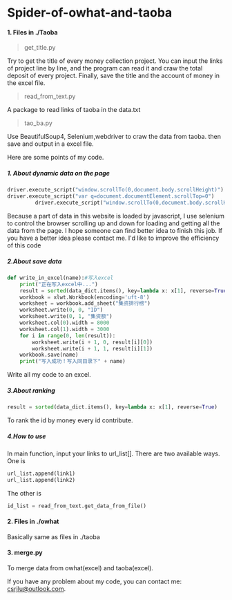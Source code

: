 # Spider-of-owhat-and-taoba

#### 1. Files in ./Taoba

> get_title.py

Try to get the title of every money collection project. You can input the links of project line by line, and the program can read it and craw the total deposit of every project. Finally, save the title and the account of money in the excel file.

> read_from_text.py 

A package to read links of taoba in the data.txt

> tao_ba.py

Use BeautifulSoup4, Selenium,webdriver to craw the data from taoba. then save and output in a excel file.

Here are some points of my code.

##### 1. About dynamic data on the page

```python
driver.execute_script("window.scrollTo(0,document.body.scrollHeight)")
driver.execute_script("var q=document.documentElement.scrollTop=0")
         driver.execute_script("window.scrollTo(0,document.body.scrollHeight)")
```

Because a part of  data in this website is loaded by javascript, I use selenium to control the browser scrolling up and down for loading and getting all the data from the page. I hope someone can find better idea to finish this job. If you have a better idea please contact me. I'd like to improve the efficiency of this code 

##### 2.About save data

```python
def write_in_excel(name):#写入excel
    print("正在写入excel中...")
    result = sorted(data_dict.items(), key=lambda x: x[1], reverse=True)  # 排序data_dict.并存到二维数组中，二维数组第一个元素是id，第二个元素是集资额
    workbook = xlwt.Workbook(encoding='uft-8')
    worksheet = workbook.add_sheet("集资排行榜")
    worksheet.write(0, 0, "ID")
    worksheet.write(0, 1, "集资额")
    worksheet.col(0).width = 8000
    worksheet.col(1).width = 3000
    for i in range(0, len(result)):
        worksheet.write(i + 1, 0, result[i][0])
        worksheet.write(i + 1, 1, result[i][1])
    workbook.save(name)
    print("写入成功！写入同目录下" + name)
```

Write all my code to an excel.

##### 3.About ranking

```python
result = sorted(data_dict.items(), key=lambda x: x[1], reverse=True)
```

To rank the id by money every id contribute.

##### 4.How to use

In main function, input your links to url_list[]. There are two available ways. One is 

```python
url_list.append(link1)
url_list.append(link2)
```

The other is 

```python
id_list = read_from_text.get_data_from_file()
```

#### 2. Files in ./owhat

Basically same as files in ./taoba

#### 3. merge.py

To merge data from owhat(excel) and taoba(excel). 



If you have any problem about my code, you can contact me: csrjlu@outlook.com.

